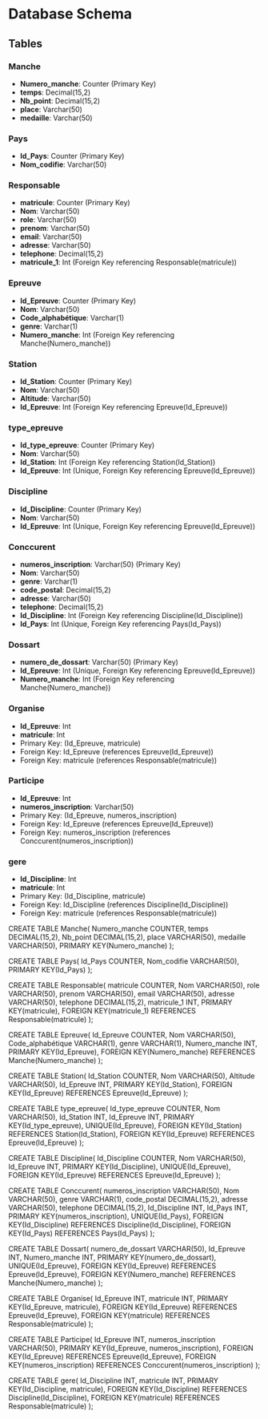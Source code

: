 # Database Schema

## Tables

### Manche
- **Numero_manche**: Counter (Primary Key)
- **temps**: Decimal(15,2)
- **Nb_point**: Decimal(15,2)
- **place**: Varchar(50)
- **medaille**: Varchar(50)

### Pays
- **Id_Pays**: Counter (Primary Key)
- **Nom_codifie**: Varchar(50)

### Responsable
- **matricule**: Counter (Primary Key)
- **Nom**: Varchar(50)
- **role**: Varchar(50)
- **prenom**: Varchar(50)
- **email**: Varchar(50)
- **adresse**: Varchar(50)
- **telephone**: Decimal(15,2)
- **matricule_1**: Int (Foreign Key referencing Responsable(matricule))

### Epreuve
- **Id_Epreuve**: Counter (Primary Key)
- **Nom**: Varchar(50)
- **Code_alphabétique**: Varchar(1)
- **genre**: Varchar(1)
- **Numero_manche**: Int (Foreign Key referencing Manche(Numero_manche))

### Station
- **Id_Station**: Counter (Primary Key)
- **Nom**: Varchar(50)
- **Altitude**: Varchar(50)
- **Id_Epreuve**: Int (Foreign Key referencing Epreuve(Id_Epreuve))

### type_epreuve
- **Id_type_epreuve**: Counter (Primary Key)
- **Nom**: Varchar(50)
- **Id_Station**: Int (Foreign Key referencing Station(Id_Station))
- **Id_Epreuve**: Int (Unique, Foreign Key referencing Epreuve(Id_Epreuve))

### Discipline
- **Id_Discipline**: Counter (Primary Key)
- **Nom**: Varchar(50)
- **Id_Epreuve**: Int (Unique, Foreign Key referencing Epreuve(Id_Epreuve))

### Conccurent
- **numeros_inscription**: Varchar(50) (Primary Key)
- **Nom**: Varchar(50)
- **genre**: Varchar(1)
- **code_postal**: Decimal(15,2)
- **adresse**: Varchar(50)
- **telephone**: Decimal(15,2)
- **Id_Discipline**: Int (Foreign Key referencing Discipline(Id_Discipline))
- **Id_Pays**: Int (Unique, Foreign Key referencing Pays(Id_Pays))

### Dossart
- **numero_de_dossart**: Varchar(50) (Primary Key)
- **Id_Epreuve**: Int (Unique, Foreign Key referencing Epreuve(Id_Epreuve))
- **Numero_manche**: Int (Foreign Key referencing Manche(Numero_manche))

### Organise
- **Id_Epreuve**: Int
- **matricule**: Int
- Primary Key: (Id_Epreuve, matricule)
- Foreign Key: Id_Epreuve (references Epreuve(Id_Epreuve))
- Foreign Key: matricule (references Responsable(matricule))

### Participe
- **Id_Epreuve**: Int
- **numeros_inscription**: Varchar(50)
- Primary Key: (Id_Epreuve, numeros_inscription)
- Foreign Key: Id_Epreuve (references Epreuve(Id_Epreuve))
- Foreign Key: numeros_inscription (references Conccurent(numeros_inscription))

### gere
- **Id_Discipline**: Int
- **matricule**: Int
- Primary Key: (Id_Discipline, matricule)
- Foreign Key: Id_Discipline (references Discipline(Id_Discipline))
- Foreign Key: matricule (references Responsable(matricule))

CREATE TABLE Manche(
   Numero_manche COUNTER,
   temps DECIMAL(15,2),
   Nb_point DECIMAL(15,2),
   place VARCHAR(50),
   medaille VARCHAR(50),
   PRIMARY KEY(Numero_manche)
);

CREATE TABLE Pays(
   Id_Pays COUNTER,
   Nom_codifie VARCHAR(50),
   PRIMARY KEY(Id_Pays)
);

CREATE TABLE Responsable(
   matricule COUNTER,
   Nom VARCHAR(50),
   role VARCHAR(50),
   prenom VARCHAR(50),
   email VARCHAR(50),
   adresse VARCHAR(50),
   telephone DECIMAL(15,2),
   matricule_1 INT,
   PRIMARY KEY(matricule),
   FOREIGN KEY(matricule_1) REFERENCES Responsable(matricule)
);

CREATE TABLE Epreuve(
   Id_Epreuve COUNTER,
   Nom VARCHAR(50),
   Code_alphabétique VARCHAR(1),
   genre VARCHAR(1),
   Numero_manche INT,
   PRIMARY KEY(Id_Epreuve),
   FOREIGN KEY(Numero_manche) REFERENCES Manche(Numero_manche)
);

CREATE TABLE Station(
   Id_Station COUNTER,
   Nom VARCHAR(50),
   Altitude VARCHAR(50),
   Id_Epreuve INT,
   PRIMARY KEY(Id_Station),
   FOREIGN KEY(Id_Epreuve) REFERENCES Epreuve(Id_Epreuve)
);

CREATE TABLE type_epreuve(
   Id_type_epreuve COUNTER,
   Nom VARCHAR(50),
   Id_Station INT,
   Id_Epreuve INT,
   PRIMARY KEY(Id_type_epreuve),
   UNIQUE(Id_Epreuve),
   FOREIGN KEY(Id_Station) REFERENCES Station(Id_Station),
   FOREIGN KEY(Id_Epreuve) REFERENCES Epreuve(Id_Epreuve)
);

CREATE TABLE Discipline(
   Id_Discipline COUNTER,
   Nom VARCHAR(50),
   Id_Epreuve INT,
   PRIMARY KEY(Id_Discipline),
   UNIQUE(Id_Epreuve),
   FOREIGN KEY(Id_Epreuve) REFERENCES Epreuve(Id_Epreuve)
);

CREATE TABLE Conccurent(
   numeros_inscription VARCHAR(50),
   Nom VARCHAR(50),
   genre VARCHAR(1),
   code_postal DECIMAL(15,2),
   adresse VARCHAR(50),
   telephone DECIMAL(15,2),
   Id_Discipline INT,
   Id_Pays INT,
   PRIMARY KEY(numeros_inscription),
   UNIQUE(Id_Pays),
   FOREIGN KEY(Id_Discipline) REFERENCES Discipline(Id_Discipline),
   FOREIGN KEY(Id_Pays) REFERENCES Pays(Id_Pays)
);

CREATE TABLE Dossart(
   numero_de_dossart VARCHAR(50),
   Id_Epreuve INT,
   Numero_manche INT,
   PRIMARY KEY(numero_de_dossart),
   UNIQUE(Id_Epreuve),
   FOREIGN KEY(Id_Epreuve) REFERENCES Epreuve(Id_Epreuve),
   FOREIGN KEY(Numero_manche) REFERENCES Manche(Numero_manche)
);

CREATE TABLE Organise(
   Id_Epreuve INT,
   matricule INT,
   PRIMARY KEY(Id_Epreuve, matricule),
   FOREIGN KEY(Id_Epreuve) REFERENCES Epreuve(Id_Epreuve),
   FOREIGN KEY(matricule) REFERENCES Responsable(matricule)
);

CREATE TABLE Participe(
   Id_Epreuve INT,
   numeros_inscription VARCHAR(50),
   PRIMARY KEY(Id_Epreuve, numeros_inscription),
   FOREIGN KEY(Id_Epreuve) REFERENCES Epreuve(Id_Epreuve),
   FOREIGN KEY(numeros_inscription) REFERENCES Conccurent(numeros_inscription)
);

CREATE TABLE gere(
   Id_Discipline INT,
   matricule INT,
   PRIMARY KEY(Id_Discipline, matricule),
   FOREIGN KEY(Id_Discipline) REFERENCES Discipline(Id_Discipline),
   FOREIGN KEY(matricule) REFERENCES Responsable(matricule)
);




